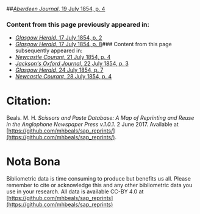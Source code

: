 ##[*Aberdeen Journal*, 19 July 1854, p. 4](https://mhbeals.github.io/sap_html/Aberdeen-Journal/Aberdeen-Journal-19-July-1854-p-4)

### Content from this page previously appeared in:
+ [*Glasgow Herald*, 17 July 1854, p. 2](https://mhbeals.github.io/sap_html/Glasgow-Herald/Glasgow-Herald-17-July-1854-p-2)
+ [*Glasgow Herald*, 17 July 1854, p. 8](https://mhbeals.github.io/sap_html/Glasgow-Herald/Glasgow-Herald-17-July-1854-p-8)### Content from this page subsequently appeared in:
+ [*Newcastle Courant*, 21 July 1854, p. 4](https://mhbeals.github.io/sap_html/Newcastle-Courant/Newcastle-Courant-21-July-1854-p-4)
+ [*Jackson's Oxford Journal*, 22 July 1854, p. 3](https://mhbeals.github.io/sap_html/Jackson's-Oxford-Journal/Jackson's-Oxford-Journal-22-July-1854-p-3)
+ [*Glasgow Herald*, 24 July 1854, p. 7](https://mhbeals.github.io/sap_html/Glasgow-Herald/Glasgow-Herald-24-July-1854-p-7)
+ [*Newcastle Courant*, 28 July 1854, p. 4](https://mhbeals.github.io/sap_html/Newcastle-Courant/Newcastle-Courant-28-July-1854-p-4)
                    
# Citation: 

Beals. M. H. *Scissors and Paste Database: A Map of Reprinting and Reuse in the Anglophone Newspaper Press v.1.0.1.* 2 June 2017. Available at [https://github.com/mhbeals/sap_reprints/](https://github.com/mhbeals/sap_reprints/). 
                    
# Nota Bona

Bibliometric data is time consuming to produce but benefits us all. Please remember to cite or acknowledge this and any other bibliometric data you use in your research. All data is available CC-BY 4.0 at [https://github.com/mhbeals/sap_reprints](https://github.com/mhbeals/sap_reprints)